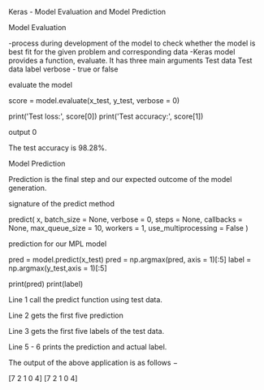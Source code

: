 Keras - Model Evaluation and Model Prediction

Model Evaluation

-process during development of the model to check whether the model is best fit for the given problem and corresponding data
-Keras model provides a function, evaluate.
It has three main arguments
Test data
Test data label
verbose - true or false

evaluate the model

score = model.evaluate(x_test, y_test, verbose = 0) 

print('Test loss:', score[0]) 
print('Test accuracy:', score[1])

output
0

The test accuracy is 98.28%.

Model Prediction

Prediction is the final step and our expected outcome of the model generation.

signature of the predict method

predict(
   x, 
   batch_size = None, 
   verbose = 0, 
   steps = None, 
   callbacks = None, 
   max_queue_size = 10, 
   workers = 1, 
   use_multiprocessing = False
)


prediction for our MPL model

pred = model.predict(x_test) 
pred = np.argmax(pred, axis = 1)[:5] 
label = np.argmax(y_test,axis = 1)[:5] 

print(pred) 
print(label)

Line 1 call the predict function using test data.

Line 2 gets the first five prediction

Line 3 gets the first five labels of the test data.

Line 5 - 6 prints the prediction and actual label.

The output of the above application is as follows −

[7 2 1 0 4] 
[7 2 1 0 4]


